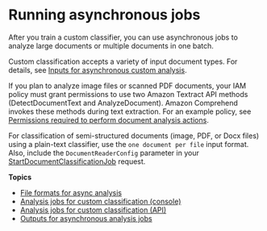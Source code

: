 # Running asynchronous jobs<a name="running-classifiers"></a>

After you train a custom classifier, you can use asynchronous jobs to analyze large documents or multiple documents in one batch\.

Custom classification accepts a variety of input document types\. For details, see [Inputs for asynchronous custom analysis](idp-inputs-async.md)\.

If you plan to analyze image files or scanned PDF documents, your IAM policy must grant permissions to use two Amazon Textract API methods \(DetectDocumentText and AnalyzeDocument\)\. Amazon Comprehend invokes these methods during text extraction\. For an example policy, see [ Permissions required to perform document analysis actions](security_iam_id-based-policy-examples.md#security-iam-based-policy-perform-cmp-actions)\.

For classification of semi\-structured documents \(image, PDF, or Docx files\) using a plain\-text classifier, use the `one document per file` input format\. Also, include the `DocumentReaderConfig` parameter in your [StartDocumentClassificationJob](https://docs.aws.amazon.com/comprehend/latest/APIReference/API_StartDocumentClassificationJob.html) request\.

**Topics**
+ [File formats for async analysis](class-inputs-async.md)
+ [Analysis jobs for custom classification \(console\)](analysis-jobs-custom-classifier.md)
+ [Analysis jobs for custom classification \(API\)](analysis-jobs-custom-class-api.md)
+ [Outputs for asynchronous analysis jobs](outputs-class-async.md)